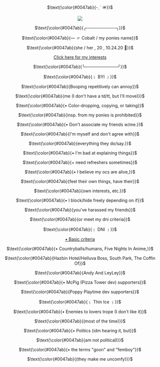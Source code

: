 <div align="center">

<p>
$\text{\color{#0047ab}{-ˏˋ 🪖}}$
</p>
<p>

<p>
<img src="https://i.imgur.com/8qrqPvd.png" />
</p>
<p>

<p>
$\text{\color{#0047ab}{╭──────────╮}}$
</p>
<p>
<p>
$\text{\color{#0047ab}{— 〃 Cobalt / my ponies name}}$
</p>
<p>
$\text{\color{#0047ab}{she / her , 20 , 10.24.20 💙}}$
</p>
<p>
	
[Click here for my interests](https://github.com/cobaltpng/thefootsoldier)
</p>
<p>
$\text{\color{#0047ab}{╰───────────╯}}$
</p>
<p>
$\text{\color{#0047ab}{﹙ BYI ﹚}}$
</p>
<p>
$\text{\color{#0047ab}{Booping repetitively can annoy}}$
</p>
<p>
$\text{\color{#0047ab}{me (I don't have a td/tt, but I'll move)}}$
</p>
<p>
$\text{\color{#0047ab}{• Color-dropping, copying, or taking}}$
</p>
<p>
$\text{\color{#0047ab}{insp. from my ponies is prohibited}}$
</p>
<p>
$\text{\color{#0047ab}{• Don't associate my friends w/me.}}$
</p>
<p>
$\text{\color{#0047ab}{I'm myself and don't agree with}}$
</p>
<p>
$\text{\color{#0047ab}{everything they do/say.}}$
</p>
<p>
$\text{\color{#0047ab}{• I'm bad at explaining things}}$
</p>
<p>
$\text{\color{#0047ab}{+ need refreshers sometimes}}$
</p>
<p>
$\text{\color{#0047ab}{• I believe my ocs are alive,}}$
</p>
<p>
$\text{\color{#0047ab}{feel their own things, have their}}$
</p>
<p>$\text{\color{#0047ab}{own interests, etc.}}$
</p>
<p>$\text{\color{#0047ab}{• I block/hide freely depending on if}}$
</p>
</p>
<p>$\text{\color{#0047ab}{you've harassed my friends}}$
</p>
</p>
<p>$\text{\color{#0047ab}{or meet my dni criteria}}$
</p>
</p>
<p>$\text{\color{#0047ab}{﹙ DNI ﹚}}$
</p>
</p>
<p>
	
[• Basic criteria](https://basic-dni.crd.co/)
</p>
</p>
<p>$\text{\color{#0047ab}{• Countryballs/humans, Five Nights In Anime,}}$
</p>
</p>
<p>$\text{\color{#0047ab}{Hazbin Hotel/Helluva Boss, South Park, The Coffin Of}}$
</p>
</p>
<p>$\text{\color{#0047ab}{Andy And LeyLey}}$
</p>
</p>
<p>$\text{\color{#0047ab}{• McPig (Pizza Tower dev) supporters}}$
</p>
</p>
<p>$\text{\color{#0047ab}{Poppy Playtime dev supporters}}$
</p>
<p>
$\text{\color{#0047ab}{﹙ Thin Ice ﹚}}$
</p>
<p>
$\text{\color{#0047ab}{• Enemies to lovers trope (I don't like it}}$
</p>
<p>
$\text{\color{#0047ab}{(most of the time)}}$
</p>
<p>
$\text{\color{#0047ab}{• Politics (idm hearing it, but}}$
</p>
<p>
$\text{\color{#0047ab}{am not political)}}$
</p>
<p>
$\text{\color{#0047ab}{• the terms "goon" and "femboy"}}$
</p>
<p>
$\text{\color{#0047ab}{(they make me uncomfy)}}$
</p>
